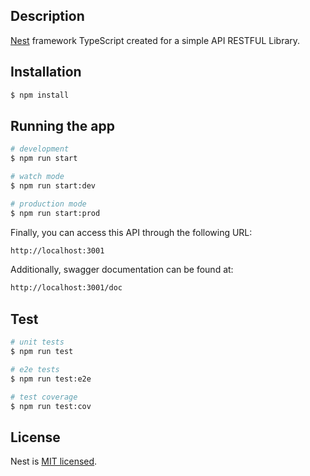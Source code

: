 
## Description

[Nest](https://github.com/nestjs/nest) framework TypeScript created for a simple API RESTFUL Library.

## Installation

```bash
$ npm install
```

## Running the app

```bash
# development
$ npm run start

# watch mode
$ npm run start:dev

# production mode
$ npm run start:prod
```

Finally, you can access this API through the following URL:

```bash
http://localhost:3001
```

Additionally, swagger documentation can be found at:
```bash
http://localhost:3001/doc
```

## Test

```bash
# unit tests
$ npm run test

# e2e tests
$ npm run test:e2e

# test coverage
$ npm run test:cov
```

## License

Nest is [MIT licensed](LICENSE).
